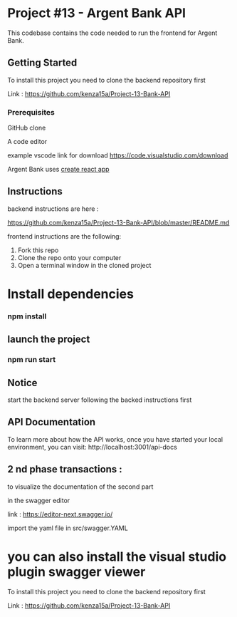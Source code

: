 # Project #13 - Argent Bank API

This codebase contains the code needed to run the frontend for Argent Bank.



## Getting Started

To install this project you need to clone the backend repository first

Link : https://github.com/kenza15a/Project-13-Bank-API

### Prerequisites

GitHub clone

A code editor

example vscode link for download https://code.visualstudio.com/download

Argent Bank uses [create react app](https://create-react-app.dev/)

## Instructions

backend instructions are here :

https://github.com/kenza15a/Project-13-Bank-API/blob/master/README.md

frontend instructions are the following:

1. Fork this repo
2. Clone the repo onto your computer
3. Open a terminal window in the cloned project

# Install dependencies

### npm install

## launch the project

### npm run start

## Notice

start the backend server following the backed instructions first

## API Documentation

To learn more about how the API works, once you have started your local environment,
you can visit: http://localhost:3001/api-docs

## 2 nd phase transactions :

to visualize the documentation of the second part

in the swagger editor

link : https://editor-next.swagger.io/

import the yaml file in src/swagger.YAML

# you can also install the visual studio plugin swagger viewer

To install this project you need to clone the backend repository first

Link : https://github.com/kenza15a/Project-13-Bank-API
